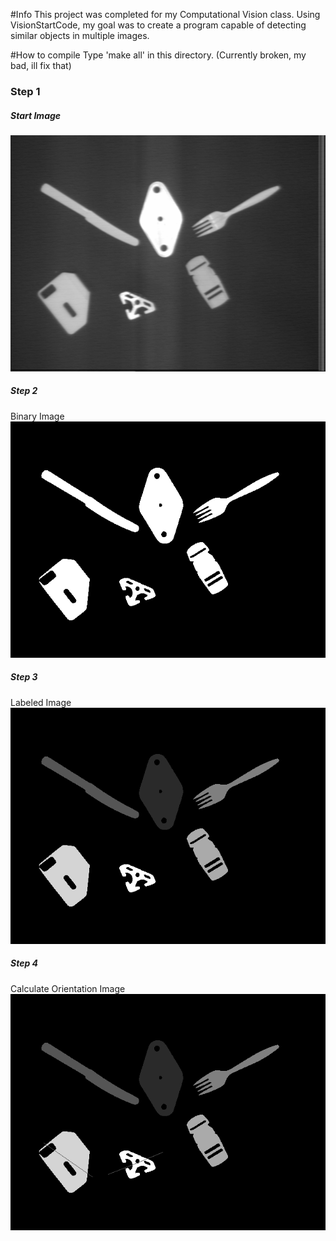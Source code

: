 #Info
This project was completed for my Computational Vision class. Using VisionStartCode, my goal was to create a program capable of detecting similar objects in multiple images.

#How to compile
Type 'make all' in this directory. (Currently broken, my bad, ill fix that)

### Step 1
##### Start Image
![alt text](OUTPUT/many_objects_2.png)
##### Step 2
Binary Image
![alt text](OUTPUT/many_objects_2_binary.png)
##### Step 3
Labeled Image
![alt text](OUTPUT/many_objects_2_labeled.png)
##### Step 4
Calculate Orientation Image
![alt text](OUTPUT/many_objects_2_matches.png)
